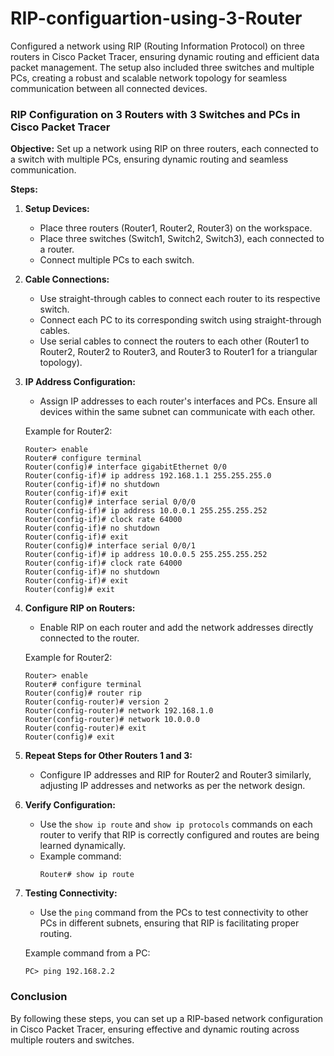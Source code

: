 # RIP-configuartion-using-3-Router
Configured a network using RIP (Routing Information Protocol) on three routers in Cisco Packet Tracer, ensuring dynamic routing and efficient data packet management. The setup also included three switches and multiple PCs, creating a robust and scalable network topology for seamless communication between all connected devices.

### RIP Configuration on 3 Routers with 3 Switches and PCs in Cisco Packet Tracer

**Objective:** Set up a network using RIP on three routers, each connected to a switch with multiple PCs, ensuring dynamic routing and seamless communication.

**Steps:**

1. **Setup Devices:**
   - Place three routers (Router1, Router2, Router3) on the workspace.
   - Place three switches (Switch1, Switch2, Switch3), each connected to a router.
   - Connect multiple PCs to each switch.

2. **Cable Connections:**
   - Use straight-through cables to connect each router to its respective switch.
   - Connect each PC to its corresponding switch using straight-through cables.
   - Use serial cables to connect the routers to each other (Router1 to Router2, Router2 to Router3, and Router3 to Router1 for a triangular topology).

3. **IP Address Configuration:**
   - Assign IP addresses to each router's interfaces and PCs. Ensure all devices within the same subnet can communicate with each other.

   Example for Router2:
   ```shell
   Router> enable
   Router# configure terminal
   Router(config)# interface gigabitEthernet 0/0
   Router(config-if)# ip address 192.168.1.1 255.255.255.0
   Router(config-if)# no shutdown
   Router(config-if)# exit
   Router(config)# interface serial 0/0/0
   Router(config-if)# ip address 10.0.0.1 255.255.255.252
   Router(config-if)# clock rate 64000
   Router(config-if)# no shutdown
   Router(config-if)# exit
   Router(config)# interface serial 0/0/1
   Router(config-if)# ip address 10.0.0.5 255.255.255.252
   Router(config-if)# clock rate 64000
   Router(config-if)# no shutdown
   Router(config-if)# exit
   Router(config)# exit
   ```

4. **Configure RIP on Routers:**
   - Enable RIP on each router and add the network addresses directly connected to the router.

   Example for Router2:
   ```shell
   Router> enable
   Router# configure terminal
   Router(config)# router rip
   Router(config-router)# version 2
   Router(config-router)# network 192.168.1.0
   Router(config-router)# network 10.0.0.0
   Router(config-router)# exit
   Router(config)# exit
   ```

5. **Repeat Steps for Other Routers 1 and 3:**
   - Configure IP addresses and RIP for Router2 and Router3 similarly, adjusting IP addresses and networks as per the network design.

6. **Verify Configuration:**
   - Use the `show ip route` and `show ip protocols` commands on each router to verify that RIP is correctly configured and routes are being learned dynamically.
   - Example command:
     ```shell
     Router# show ip route
     ```

7. **Testing Connectivity:**
   - Use the `ping` command from the PCs to test connectivity to other PCs in different subnets, ensuring that RIP is facilitating proper routing.

   Example command from a PC:
   ```shell
   PC> ping 192.168.2.2
   ```

### Conclusion

By following these steps, you can set up a RIP-based network configuration in Cisco Packet Tracer, ensuring effective and dynamic routing across multiple routers and switches.

